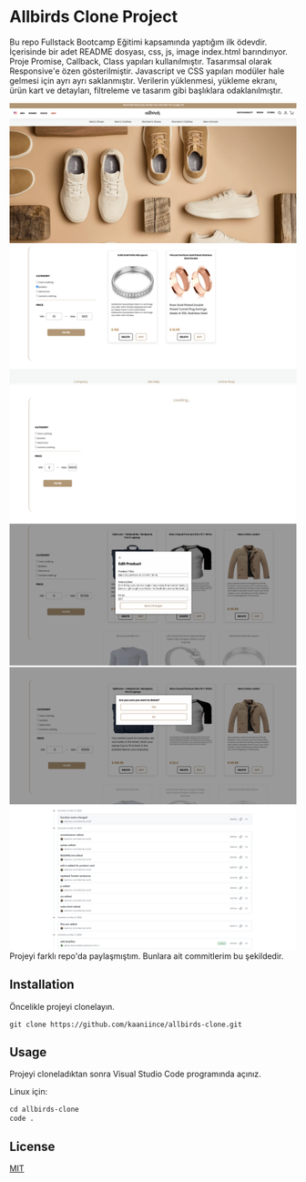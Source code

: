 # Allbirds Clone Project

Bu repo Fullstack Bootcamp Eğitimi kapsamında yaptığım ilk ödevdir. İçerisinde bir adet README dosyası, css, js, image index.html barındırıyor. Proje Promise, Callback, Class yapıları kullanılmıştır. Tasarımsal olarak Responsive'e özen gösterilmiştir. Javascript ve CSS yapıları modüler hale gelmesi için ayrı ayrı saklanmıştır. Verilerin yüklenmesi, yükleme ekranı, ürün kart ve detayları, filtreleme ve tasarım gibi başlıklara odaklanılmıştır.

![PROJECT](/images/home_page.png)
![PROJECT](/images/product_list.png)
![PROJECT](/images/loading_screen.png)
![PROJECT](/images/edit_screen.png)
![PROJECT](/images/delete_screen.png)
![COMMIT](/images/commit.png)
Projeyi farklı repo'da paylaşmıştım. Bunlara ait commitlerim bu şekildedir.

## Installation

Öncelikle projeyi clonelayın.

```
git clone https://github.com/kaaniince/allbirds-clone.git
```

## Usage

Projeyi cloneladıktan sonra Visual Studio Code programında açınız.

Linux için:

```
cd allbirds-clone
code .
```

## License

[MIT](https://choosealicense.com/licenses/mit/)
